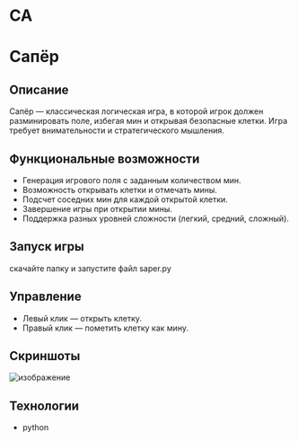 # CA
# Сапёр

## Описание
Сапёр — классическая логическая игра, в которой игрок должен разминировать поле, избегая мин и открывая безопасные клетки. Игра требует внимательности и стратегического мышления.

## Функциональные возможности
- Генерация игрового поля с заданным количеством мин.
- Возможность открывать клетки и отмечать мины.
- Подсчет соседних мин для каждой открытой клетки.
- Завершение игры при открытии мины.
- Поддержка разных уровней сложности (легкий, средний, сложный).

## Запуск игры
скачайте папку и запустите файл saper.py

## Управление
- Левый клик — открыть клетку.
- Правый клик — пометить клетку как мину.

## Скриншоты
![изображение](https://github.com/user-attachments/assets/1aabfd8f-9e90-4f04-9d5f-ce10555c345d)

## Технологии
- python
